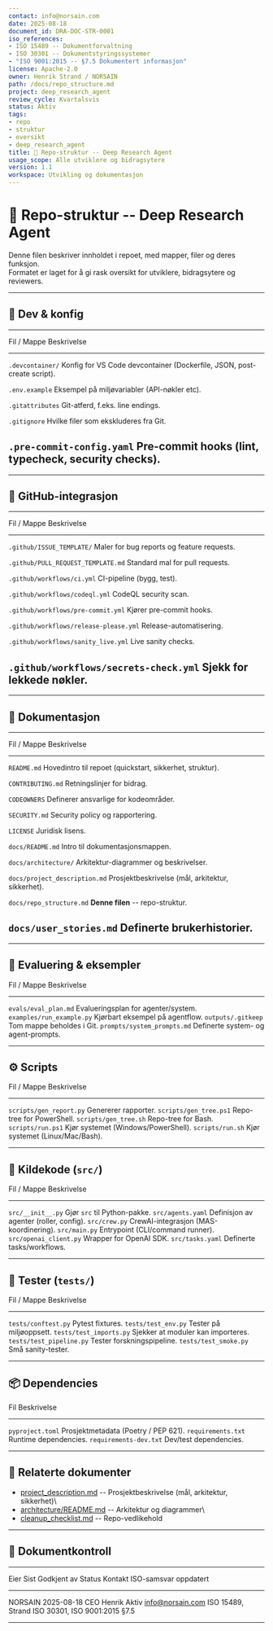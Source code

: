 ```yaml
---
contact: info@norsain.com
date: 2025-08-18
document_id: DRA-DOC-STR-0001
iso_references:
- ISO 15489 -- Dokumentforvaltning
- ISO 30301 -- Dokumentstyringssystemer
- "ISO 9001:2015 -- §7.5 Dokumentert informasjon"
license: Apache-2.0
owner: Henrik Strand / NORSAIN
path: /docs/repo_structure.md
project: deep_research_agent
review_cycle: Kvartalsvis
status: Aktiv
tags:
- repo
- struktur
- oversikt
- deep_research_agent
title: 📂 Repo-struktur -- Deep Research Agent
usage_scope: Alle utviklere og bidragsytere
version: 1.1
workspace: Utvikling og dokumentasjon
---
```


# 📂 Repo-struktur -- Deep Research Agent

Denne filen beskriver innholdet i repoet, med mapper, filer og deres
funksjon.\
Formatet er laget for å gi rask oversikt for utviklere, bidragsytere og
reviewers.

------------------------------------------------------------------------

## 🔧 Dev & konfig

  -----------------------------------------------------------------------
  Fil / Mappe                                        Beskrivelse
  -------------------------------------------------- --------------------
  `.devcontainer/`                                   Konfig for VS Code
                                                     devcontainer
                                                     (Dockerfile, JSON,
                                                     post-create script).

  `.env.example`                                     Eksempel på
                                                     miljøvariabler
                                                     (API-nøkler etc).

  `.gitattributes`                                   Git-atferd, f.eks.
                                                     line endings.

  `.gitignore`                                       Hvilke filer som
                                                     ekskluderes fra Git.

  `.pre-commit-config.yaml`                          Pre-commit hooks
                                                     (lint, typecheck,
                                                     security checks).
  -----------------------------------------------------------------------

------------------------------------------------------------------------

## 🔐 GitHub-integrasjon

  ------------------------------------------------------------------------------
  Fil / Mappe                                          Beskrivelse
  ---------------------------------------------------- -------------------------
  `.github/ISSUE_TEMPLATE/`                            Maler for bug reports og
                                                       feature requests.

  `.github/PULL_REQUEST_TEMPLATE.md`                   Standard mal for pull
                                                       requests.

  `.github/workflows/ci.yml`                           CI-pipeline (bygg, test).

  `.github/workflows/codeql.yml`                       CodeQL security scan.

  `.github/workflows/pre-commit.yml`                   Kjører pre-commit hooks.

  `.github/workflows/release-please.yml`               Release-automatisering.

  `.github/workflows/sanity_live.yml`                  Live sanity checks.

  `.github/workflows/secrets-check.yml`                Sjekk for lekkede nøkler.
  ------------------------------------------------------------------------------

------------------------------------------------------------------------

## 📜 Dokumentasjon

  ----------------------------------------------------------------------------
  Fil / Mappe                                          Beskrivelse
  ---------------------------------------------------- -----------------------
  `README.md`                                          Hovedintro til repoet
                                                       (quickstart, sikkerhet,
                                                       struktur).

  `CONTRIBUTING.md`                                    Retningslinjer for
                                                       bidrag.

  `CODEOWNERS`                                         Definerer ansvarlige
                                                       for kodeområder.

  `SECURITY.md`                                        Security policy og
                                                       rapportering.

  `LICENSE`                                            Juridisk lisens.

  `docs/README.md`                                     Intro til
                                                       dokumentasjonsmappen.

  `docs/architecture/`                                 Arkitektur-diagrammer
                                                       og beskrivelser.

  `docs/project_description.md`                        Prosjektbeskrivelse
                                                       (mål, arkitektur,
                                                       sikkerhet).

  `docs/repo_structure.md`                             **Denne filen** --
                                                       repo-struktur.

  `docs/user_stories.md`                               Definerte
                                                       brukerhistorier.
  ----------------------------------------------------------------------------

------------------------------------------------------------------------

## 🧪 Evaluering & eksempler

  Fil / Mappe                   Beskrivelse
  ----------------------------- -------------------------------------
  `evals/eval_plan.md`          Evalueringsplan for agenter/system.
  `examples/run_example.py`     Kjørbart eksempel på agentflow.
  `outputs/.gitkeep`            Tom mappe beholdes i Git.
  `prompts/system_prompts.md`   Definerte system- og agent-prompts.

------------------------------------------------------------------------

## ⚙️ Scripts

  Fil / Mappe               Beskrivelse
  ------------------------- -------------------------------------
  `scripts/gen_report.py`   Genererer rapporter.
  `scripts/gen_tree.ps1`    Repo-tree for PowerShell.
  `scripts/gen_tree.sh`     Repo-tree for Bash.
  `scripts/run.ps1`         Kjør systemet (Windows/PowerShell).
  `scripts/run.sh`          Kjør systemet (Linux/Mac/Bash).

------------------------------------------------------------------------

## 🧠 Kildekode (`src/`)

  Fil / Mappe              Beskrivelse
  ------------------------ -----------------------------------------
  `src/__init__.py`        Gjør `src` til Python-pakke.
  `src/agents.yaml`        Definisjon av agenter (roller, config).
  `src/crew.py`            CrewAI-integrasjon (MAS-koordinering).
  `src/main.py`            Entrypoint (CLI/command runner).
  `src/openai_client.py`   Wrapper for OpenAI SDK.
  `src/tasks.yaml`         Definerte tasks/workflows.

------------------------------------------------------------------------

## 🧪 Tester (`tests/`)

  Fil / Mappe                Beskrivelse
  -------------------------- ------------------------------------
  `tests/conftest.py`        Pytest fixtures.
  `tests/test_env.py`        Tester på miljøoppsett.
  `tests/test_imports.py`    Sjekker at moduler kan importeres.
  `tests/test_pipeline.py`   Tester forskningspipeline.
  `tests/test_smoke.py`      Små sanity-tester.

------------------------------------------------------------------------

## 📦 Dependencies

  Fil                      Beskrivelse
  ------------------------ --------------------------------------
  `pyproject.toml`         Prosjektmetadata (Poetry / PEP 621).
  `requirements.txt`       Runtime dependencies.
  `requirements-dev.txt`   Dev/test dependencies.

------------------------------------------------------------------------

## 🔗 Relaterte dokumenter

-   [project_description.md](./project_description.md) --
    Prosjektbeskrivelse (mål, arkitektur, sikkerhet)\
-   [architecture/README.md](./architecture/README.md) -- Arkitektur og
    diagrammer\
-   [cleanup_checklist.md](./cleanup_checklist.md) -- Repo-vedlikehold

------------------------------------------------------------------------

## 📑 Dokumentkontroll

  ----------------------------------------------------------------------------------
  Eier      Sist          Godkjent av      Status   Kontakt            ISO-samsvar
            oppdatert
  --------- ------------- ---------------- -------- ------------------ -------------
  NORSAIN   2025-08-18    CEO Henrik       Aktiv    info@norsain.com   ISO 15489,
                          Strand                                       ISO 30301,
                                                                       ISO 9001:2015
                                                                       §7.5

  ----------------------------------------------------------------------------------
